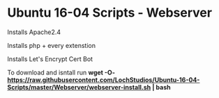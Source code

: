 # Ubuntu 16-04 Scripts - Webserver
Installs Apache2.4

Installs php + every extenstion

Installs Let's Encrypt Cert Bot

To download and isntall run **wget -O- https://raw.githubusercontent.com/LochStudios/Ubuntu-16-04-Scripts/master/Webserver/webserver-install.sh | bash**